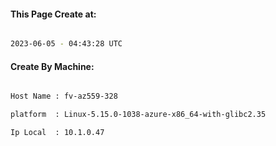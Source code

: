 
   
#### This Page Create at:

```bash

2023-06-05 - 04:43:28 UTC

```

#### Create By Machine:

```bash

Host Name : fv-az559-328

platform  : Linux-5.15.0-1038-azure-x86_64-with-glibc2.35

Ip Local  : 10.1.0.47

```

